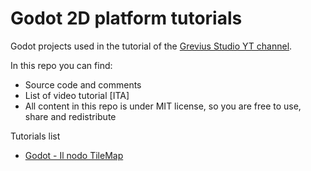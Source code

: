 # Godot 2D platform tutorials
Godot projects used in the tutorial of the [Grevius Studio YT channel](https://www.youtube.com/user/grevius5).

In this repo you can find:
- Source code and comments
- List of video tutorial [ITA]
- All content in this repo is under MIT license, so you are free to use, share and redistribute

Tutorials list
- [Godot - Il nodo TileMap](#)
